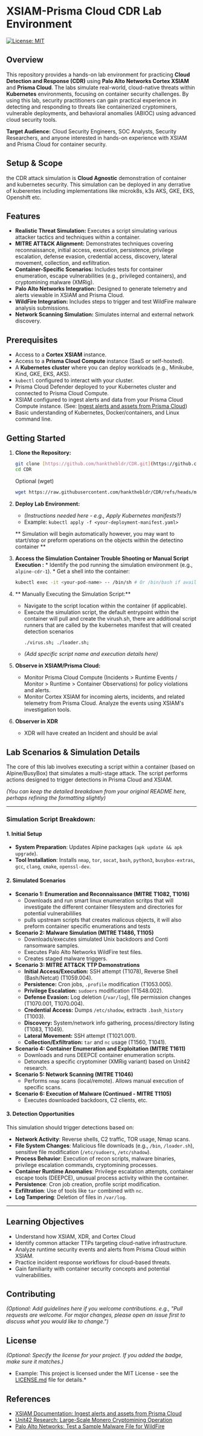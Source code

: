 # XSIAM-Prisma Cloud CDR Lab Environment

[![License: MIT](https://img.shields.io/badge/License-MIT-yellow.svg)](https://opensource.org/licenses/MIT)

## Overview

This repository provides a hands-on lab environment for practicing **Cloud Detection and Response (CDR)** using **Palo Alto Networks Cortex XSIAM** and **Prisma Cloud**. The labs simulate real-world, cloud-native threats within **Kubernetes** environments, focusing on container security challenges.
By using this lab, security practitioners can gain practical experience in detecting and responding to threats like containerized cryptominers, vulnerable deployments, and behavioral anomalies (ABIOC) using advanced cloud security tools.

**Target Audience:** Cloud Security Engineers, SOC Analysts, Security Researchers, and anyone interested in hands-on experience with XSIAM and Prisma Cloud for container security.
## Setup & Scope 
the CDR attack simulation is **Cloud Agnostic** demonstration of container and kubernetes security. This simulation can be deployed in any derrative of kuberentes including implementations like microk8s, k3s AKS, GKE, EKS, Openshift etc. 


## Features

* **Realistic Threat Simulation:** Executes a script simulating various attacker tactics and techniques within a container.
* **MITRE ATT&CK Alignment:** Demonstrates techniques covering reconnaissance, initial access, execution, persistence, privilege escalation, defense evasion, credential access, discovery, lateral movement, collection, and exfiltration.
* **Container-Specific Scenarios:** Includes tests for container enumeration, escape vulnerabilities (e.g., privileged containers), and cryptomining malware (XMRig).
* **Palo Alto Networks Integration:** Designed to generate telemetry and alerts viewable in XSIAM and Prisma Cloud.
* **WildFire Integration:** Includes steps to trigger and test WildFire malware analysis submissions.
* **Network Scanning Simulation:** Simulates internal and external network discovery.

## Prerequisites

* Access to a **Cortex XSIAM** instance.
* Access to a **Prisma Cloud Compute** instance (SaaS or self-hosted).
* A **Kubernetes cluster** where you can deploy workloads (e.g., Minikube, Kind, GKE, EKS, AKS).
* `kubectl` configured to interact with your cluster.
* Prisma Cloud Defender deployed to your Kubernetes cluster and connected to Prisma Cloud Compute.
* XSIAM configured to ingest alerts and data from your Prisma Cloud Compute instance. (See: [Ingest alerts and assets from Prisma Cloud](https://docs-cortex.paloaltonetworks.com/r/Cortex-XSIAM/Cortex-XSIAM-Documentation/Ingest-alerts-and-assets-from-Prisma-Cloud))
* Basic understanding of Kubernetes, Docker/containers, and Linux command line.

## Getting Started

1.  **Clone the Repository:**
    ```bash
    git clone [https://github.com/hankthebldr/CDR.git](https://github.com/hankthebldr/CDR.git)
    cd CDR
    ```
    Optional (wget)
    ``` bash
    wget https://raw.githubusercontent.com/hankthebldr/CDR/refs/heads/master/cdr.yml
    ```
3.  **Deploy Lab Environment:**
    * *(Instructions needed here - e.g., Apply Kubernetes manifests?)*
    * Example: `kubectl apply -f <your-deployment-manifest.yaml>`

    ** Simulation will begin automatically however, you may want to start/stop or preform operations on the objects within the detectino container **
      
6.    **Access the Simulation Container Trouble Shooting or Manual Script Execution :**
    * Identify the pod running the simulation environment (e.g., `alpine-cdr-1`).
    * Get a shell into the container:
        ```bash
        kubectl exec -it <your-pod-name> -- /bin/sh # Or /bin/bash if available
        ```
7.  ** Manually Executing the Simulation Script:**
    * Navigate to the script location within the container (if applicable).
    * Execute the simulation script, the default entrypoint within the container will pull and create the virush.sh, there are additional script runners that are called by the kubernetes manifest that will created detection scenarios 
        ```bash
        ./virus.sh; ./loader.sh; 
        ```
    * *(Add specific script name and execution details here)*

8.  **Observe in XSIAM/Prisma Cloud:**
    * Monitor Prisma Cloud Compute (Incidents > Runtime Events / Monitor > Runtime > Container Observations) for policy violations and alerts.
    * Monitor Cortex XSIAM for incoming alerts, incidents, and related telemetry from Prisma Cloud. Analyze the events using XSIAM's investigation tools.
  
9. **Observer in XDR**
   * XDR will have created an Incident and should be avial

## Lab Scenarios & Simulation Details

The core of this lab involves executing a script within a container (based on Alpine/BusyBox) that simulates a multi-stage attack. The script performs actions designed to trigger detections in Prisma Cloud and XSIAM.

*(You can keep the detailed breakdown from your original README here, perhaps refining the formatting slightly)*

---

### **Simulation Script Breakdown:**

#### **1. Initial Setup**
* **System Preparation**: Updates Alpine packages (`apk update && apk upgrade`).
* **Tool Installation**: Installs `nmap`, `tor`, `socat`, `bash`, `python3`, `busybox-extras`, `gcc`, `clang`, `cmake`, `openssl-dev`.

#### **2. Simulated Scenarios**

* **Scenario 1: Enumeration and Reconnaissance (MITRE T1082, T1016)**
    * Downloads and run smart linux enumeration scritps that will investigate the different container filesystem and directories for potential vulnerabililies
    * pulls upstream scripts that creates malicous objects, it will also preform container specific enumerations and tests
* **Scenario 2: Malware Simulation (MITRE T1486, T1105)**
    * Downloads/executes simulated Unix backdoors and Conti ransomware samples.
    * Executes Palo Alto Networks WildFire test files.
    * Creates staged malware triggers.
* **Scenario 3: MITRE ATT&CK TTP Demonstrations**
    * **Initial Access/Execution:** SSH attempt (T1078), Reverse Shell (Bash/Netcat) (T1059.004).
    * **Persistence:** Cron jobs, `.profile` modification (T1053.005).
    * **Privilege Escalation:** `sudoers` modification (T1548.002).
    * **Defense Evasion:** Log deletion (`/var/log`), file permission changes (T1070.001, T1070.004).
    * **Credential Access:** Dumps `/etc/shadow`, extracts `.bash_history` (T1003).
    * **Discovery:** System/network info gathering, process/directory listing (T1083, T1049).
    * **Lateral Movement:** SSH attempt (T1021.001).
    * **Collection/Exfiltration:** `tar` and `nc` usage (T1560, T1041).
* **Scenario 4: Container Enumeration and Exploitation (MITRE T1611)**
    * Downloads and runs DEEPCE container enumeration scripts.
    * Detonates a specific cryptominer (XMRig variant) based on Unit42 research.
* **Scenario 5: Network Scanning (MITRE T1046)**
    * Performs `nmap` scans (local/remote). Allows manual execution of specific scans.
* **Scenario 6: Execution of Malware (Continued - MITRE T1105)**
    * Executes downloaded backdoors, C2 clients, etc.

#### **3. Detection Opportunities**

This simulation should trigger detections based on:

* **Network Activity**: Reverse shells, C2 traffic, TOR usage, Nmap scans.
* **File System Changes**: Malicious file downloads (e.g., `/bin`, `/loader.sh`), sensitive file modification (`/etc/sudoers`, `/etc/shadow`).
* **Process Behavior**: Execution of recon scripts, malware binaries, privilege escalation commands, cryptomining processes.
* **Container Runtime Anomalies**: Privilege escalation attempts, container escape tools (DEEPCE), unusual process activity within the container.
* **Persistence**: Cron job creation, profile script modification.
* **Exfiltration**: Use of tools like `tar` combined with `nc`.
* **Log Tampering**: Deletion of files in `/var/log`.

---

## Learning Objectives

* Understand how XSIAM, XDR, and Cortex Cloud
* Identify common attacker TTPs targeting cloud-native infrastructure.
* Analyze runtime security events and alerts from Prisma Cloud within XSIAM.
* Practice incident response workflows for cloud-based threats.
* Gain familiarity with container security concepts and potential vulnerabilities.

## Contributing

*(Optional: Add guidelines here if you welcome contributions. e.g., "Pull requests are welcome. For major changes, please open an issue first to discuss what you would like to change.")*

## License

*(Optional: Specify the license for your project. If you added the badge, make sure it matches.)*
* Example: This project is licensed under the MIT License - see the [LICENSE.md](LICENSE.md) file for details.*

## References

* [XSIAM Documentation: Ingest alerts and assets from Prisma Cloud](https://docs-cortex.paloaltonetworks.com/r/Cortex-XSIAM/Cortex-XSIAM-Documentation/Ingest-alerts-and-assets-from-Prisma-Cloud)
* [Unit42 Research: Large-Scale Monero Cryptomining Operation](https://unit42.paloaltonetworks.com/unit42-large-scale-monero-cryptocurrency-mining-operation-using-xmrig/)
* [Palo Alto Networks: Test a Sample Malware File for WildFire](https://docs.paloaltonetworks.com/advanced-wildfire/administration/configure-advanced-wildfire-analysis/verify-wildfire-submissions/test-a-sample-malware-file)
